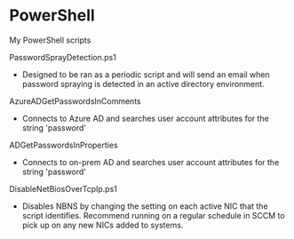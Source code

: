 # PowerShell
My PowerShell scripts

PasswordSprayDetection.ps1
- Designed to be ran as a periodic script and will send an email when password spraying is detected in an active directory environment.

AzureADGetPasswordsInComments
- Connects to Azure AD and searches user account attributes for the string 'password'

ADGetPasswordsInProperties
- Connects to on-prem AD and searches user account attributes for the string 'password'

DisableNetBiosOverTcpIp.ps1
- Disables NBNS by changing the setting on each active NIC that the script identifies.  Recommend running on a regular schedule in SCCM to pick up on any new NICs added to systems.
